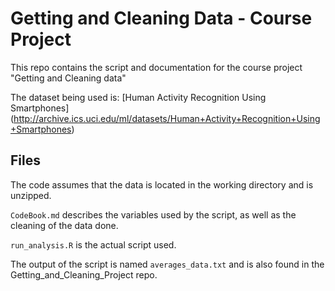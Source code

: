 Getting and Cleaning Data - Course Project
==========================================

This repo contains the script and documentation for the course project "Getting and Cleaning data"

The dataset being used is: [Human Activity Recognition Using Smartphones] (http://archive.ics.uci.edu/ml/datasets/Human+Activity+Recognition+Using+Smartphones)

## Files

The code assumes that the data is located in the working directory and is unzipped.

`CodeBook.md` describes the variables used by the script, as well as the cleaning of the data done.

`run_analysis.R` is the actual script used.

The output of the script is named `averages_data.txt` and is also found in the Getting_and_Cleaning_Project repo.
